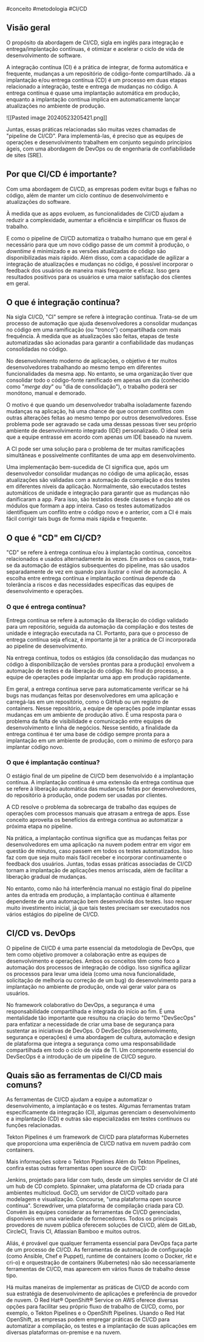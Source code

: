 #conceito #metodologia #CI/CD


## Visão geral
O propósito da abordagem de CI/CD, sigla em inglês para integração e entrega/implantação contínuas, é otimizar e acelerar o ciclo de vida de desenvolvimento de software.

A integração contínua (CI) é a prática de integrar, de forma automática e frequente, mudanças a um repositório de código-fonte compartilhado. Já a implantação e/ou entrega contínua (CD) é um processo em duas etapas relacionado a integração, teste e entrega de mudanças no código. A entrega contínua é quase uma implantação automática em produção, enquanto a implantação contínua implica em automaticamente lançar atualizações no ambiente de produção.

![[Pasted image 20240523205421.png]]

Juntas, essas práticas relacionadas são muitas vezes chamadas de "pipeline de CI/CD". Para implementá-las, é preciso que as equipes de operações e desenvolvimento trabalhem em conjunto seguindo princípios ágeis, com uma abordagem de DevOps ou de engenharia de confiabilidade de sites (SRE).

## Por que CI/CD é importante?

Com uma abordagem de CI/CD, as empresas podem evitar bugs e falhas no código, além de manter um ciclo contínuo de desenvolvimento e atualizações do software. 

À medida que as apps evoluem, as funcionalidades de CI/CD ajudam a reduzir a complexidade, aumentar a eficiência e simplificar os fluxos de trabalho.

E como o pipeline de CI/CD automatiza o trabalho humano que em geral é necessário para que um novo código passe de um *commit* à produção, o *downtime* é minimizado e as versões atualizadas do código são disponibilizadas mais rápido. Além disso, com a capacidade de agilizar a integração de atualizações e mudanças no código, é possível incorporar o feedback dos usuários de maneira mais frequente e eficaz. Isso gera resultados positivos para os usuários e uma maior satisfação dos clientes em geral. 

## O que é integração contínua?

Na sigla CI/CD, "CI" sempre se refere à integração contínua. Trata-se de um processo de automação que ajuda desenvolvedores a consolidar mudanças no código em uma ramificação (ou "tronco") compartilhada com mais frequência. À medida que as atualizações são feitas, etapas de teste automatizadas são acionadas para garantir a confiabilidade das mudanças consolidadas no código. 

No desenvolvimento moderno de aplicações, o objetivo é ter muitos desenvolvedores trabalhando ao mesmo tempo em diferentes funcionalidades da mesma app. No entanto, se uma organização tiver que consolidar todo o código-fonte ramificado em apenas um dia (conhecido como "*merge day*" ou "dia de consolidação"), o trabalho poderá ser monótono, manual e demorado. 

O motivo é que quando um desenvolvedor trabalha isoladamente fazendo mudanças na aplicação, há uma chance de que ocorram conflitos com outras alterações feitas ao mesmo tempo por outros desenvolvedores. Esse problema pode ser agravado se cada uma dessas pessoas tiver seu próprio ambiente de desenvolvimento integrado (IDE) personalizado. O ideal seria que a equipe entrasse em acordo com apenas um IDE baseado na nuvem.

A CI pode ser uma solução para o problema de ter muitas ramificações simultâneas e possivelmente conflitantes de uma app em desenvolvimento.

Uma implementação bem-sucedida de CI significa que, após um desenvolvedor consolidar mudanças no código de uma aplicação, essas atualizações são validadas com a automação da compilação e dos testes em diferentes níveis da aplicação. Normalmente, são executados testes automáticos de unidade e integração para garantir que as mudanças não danificaram a app. Para isso, são testados desde classes e função até os módulos que formam a app inteira. Caso os testes automatizados identifiquem um conflito entre o código novo e o anterior, com a CI é mais fácil corrigir tais bugs de forma mais rápida e frequente.

## O que é "CD" em CI/CD?

"CD" se refere à entrega contínua e/ou à implantação contínua, conceitos relacionados e usados alternadamente às vezes. Em ambos os casos, trata-se da automação de estágios subsequentes do pipeline, mas são usados separadamente de vez em quando para ilustrar o nível de automação. A escolha entre entrega contínua e implantação contínua depende da tolerância a riscos e das necessidades específicas das equipes de desenvolvimento e operações.

### O que é entrega contínua?

 Entrega contínua se refere à automação da liberação do código validado para um repositório, seguida da automação da compilação e dos testes de unidade e integração executada na CI. Portanto, para que o processo de entrega contínua seja eficaz, é importante já ter a prática de CI incorporada ao pipeline de desenvolvimento.

Na entrega contínua, todos os estágios (da consolidação das mudanças no código à disponibilização de versões prontas para a produção) envolvem a automação de testes e da liberação do código. No final do processo, a equipe de operações pode implantar uma app em produção rapidamente.

Em geral, a entrega contínua serve para automaticamente verificar se há bugs nas mudanças feitas por desenvolvedores em uma aplicação e carregá-las em um repositório, como o GitHub ou um registro de containers. Nesse repositório, a equipe de operações pode implantar essas mudanças em um ambiente de produção ativo. É uma resposta para o problema da falta de visibilidade e comunicação entre equipes de desenvolvimento e linha de negócios. Nesse sentido, a finalidade da entrega contínua é ter uma base de código sempre pronta para a implantação em um ambiente de produção, com o mínimo de esforço para implantar código novo.

### O que é implantação contínua?

O estágio final de um pipeline de CI/CD bem desenvolvido é a implantação contínua. A implantação contínua é uma extensão da entrega contínua que se refere à liberação automática das mudanças feitas por desenvolvedores, do repositório à produção, onde podem ser usadas por clientes.

A CD resolve o problema da sobrecarga de trabalho das equipes de operações com processos manuais que atrasam a entrega de apps. Esse conceito aproveita os benefícios da entrega contínua ao automatizar a próxima etapa no pipeline.

Na prática, a implantação contínua significa que as mudanças feitas por desenvolvedores em uma aplicação na nuvem podem entrar em vigor em questão de minutos, caso passem em todos os testes automatizados. Isso faz com que seja muito mais fácil receber e incorporar continuamente o feedback dos usuários. Juntas, todas essas práticas associadas de CI/CD tornam a implantação de aplicações menos arriscada, além de facilitar a liberação gradual de mudanças. 

No entanto, como não há interferência manual no estágio final do pipeline antes da entrada em produção, a implantação contínua é altamente dependente de uma automação bem desenvolvida dos testes. Isso requer muito investimento inicial, já que tais testes precisam ser executados nos vários estágios do pipeline de CI/CD.

## CI/CD vs. DevOps

O pipeline de CI/CD é uma parte essencial da metodologia de DevOps, que tem como objetivo promover a colaboração entre as equipes de desenvolvimento e operações. Ambos os conceitos têm como foco a automação dos processos de integração de código. Isso significa agilizar os processos para levar uma ideia (como uma nova funcionalidade, solicitação de melhoria ou correção de um bug) do desenvolvimento para a implantação no ambiente de produção, onde vai gerar valor para os usuários.

No framework colaborativo do DevOps, a segurança é uma responsabilidade compartilhada e integrada do início ao fim. É uma mentalidade tão importante que resultou na criação do termo "DevSecOps" para enfatizar a necessidade de criar uma base de segurança para sustentar as iniciativas de DevOps. O DevSecOps (desenvolvimento, segurança e operações) é uma abordagem de cultura, automação e design de plataforma que integra a segurança como uma responsabilidade compartilhada em todo o ciclo de vida de TI. Um componente essencial do DevSecOps é a introdução de um pipeline de CI/CD seguro.

## Quais são as ferramentas de CI/CD mais comuns?

As ferramentas de CI/CD ajudam a equipe a automatizar o desenvolvimento, a implantação e os testes. Algumas ferramentas tratam especificamente da integração (CI), algumas gerenciam o desenvolvimento e a implantação (CD) e outras são especializadas em testes contínuos ou funções relacionadas.

Tekton Pipelines é um framework de CI/CD para plataformas Kubernetes que proporciona uma experiência de CI/CD nativa em nuvem padrão com containers.

Mais informações sobre o Tekton Pipelines 
Além do Tekton Pipelines, confira estas outras ferramentas open source de CI/CD:

Jenkins, projetado para lidar com tudo, desde um simples servidor de CI até um hub de CD completo.
Spinnaker, uma plataforma de CD criada para ambientes multicloud.
GoCD, um servidor de CI/CD voltado para modelagem e visualização.
Concourse, "uma plataforma open source contínua".
Screwdriver, uma plataforma de compilação criada para CD.
Convém às equipes considerar as ferramentas de CI/CD gerenciadas, disponíveis em uma variedade de fornecedores. Todos os principais provedores de nuvem pública oferecem soluções de CI/CD, além de GitLab, CircleCI, Travis CI, Atlassian Bamboo e muitos outros.

Aliás, é provável que qualquer ferramenta essencial para DevOps faça parte de um processo de CI/CD. As ferramentas de automação de configuração (como Ansible, Chef e Puppet), runtime de containers (como o Docker, rkt e cri-o) e orquestração de containers (Kubernetes) não são necessariamente ferramentas de CI/CD, mas aparecem em vários fluxos de trabalho desse tipo.

Há muitas maneiras de implementar as práticas de CI/CD de acordo com sua estratégia de desenvolvimento de aplicações e preferência de provedor de nuvem. O Red Hat® OpenShift® Service on AWS oferece diversas opções para facilitar seu próprio fluxo de trabalho de CI/CD, como, por exemplo, o Tekton Pipelines e o OpenShift Pipelines. Usando o Red Hat OpenShift, as empresas podem empregar práticas de CI/CD para automatizar a compilação, os testes e a implantação de suas aplicações em diversas plataformas on-premise e na nuvem. 